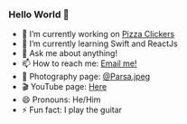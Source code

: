 ### Hello World 👋

- 🔭 I’m currently working on [Pizza Clickers](https://github.com/parsasaeedi/PizzaClickers)
- 🌱 I’m currently learning Swift and ReactJs
- 💬 Ask me about anything!
- 📫 How to reach me: [Email me!](mailto:psaeedi1381@gmail.com)
- 📸 Photography page: [@Parsa.jpeg](https://www.instagram.com/parsa.jpeg/)
- 🎬 YouTube page: [Here](https://www.youtube.com/channel/UCjRQmO7Z4wGPyq20h81YIoQ/playlists?view=1&sort=dd&shelf_id=0)
- 😄 Pronouns: He/Him
- ⚡ Fun fact: I play the guitar
